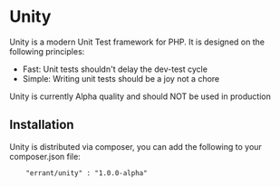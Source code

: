 # Unity

Unity is a modern Unit Test framework for PHP. It is designed on the following principles:

* Fast: Unit tests shouldn't delay the dev-test cycle
* Simple: Writing unit tests should be a joy not a chore

Unity is currently Alpha quality and should NOT be used in production

## Installation

Unity is distributed via composer, you can add the following to your composer.json file:

```
    "errant/unity" : "1.0.0-alpha"
```
